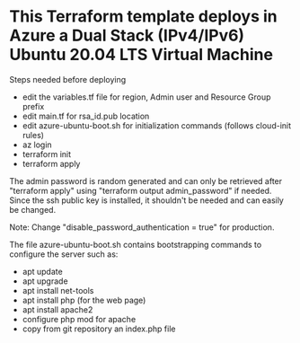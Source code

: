 # This Terraform template deploys in Azure a Dual Stack (IPv4/IPv6) Ubuntu 20.04 LTS Virtual Machine

Steps needed before deploying
- edit the variables.tf file for region, Admin user and Resource Group prefix
- edit main.tf for rsa_id.pub location
- edit azure-ubuntu-boot.sh for initialization commands (follows cloud-init rules)
- az login
- terraform init
- terraform apply

The admin password is random generated and can only be retrieved after "terraform apply" using "terraform output admin_password" if needed. Since the ssh public key is installed, it shouldn't be needed and can easily be changed.

Note: Change "disable_password_authentication     = true" for production.

The file azure-ubuntu-boot.sh contains bootstrapping commands to configure the server such as:
- apt update
- apt upgrade
- apt install net-tools
- apt install php (for the web page)
- apt install apache2
- configure php mod for apache
- copy from git repository an index.php file


